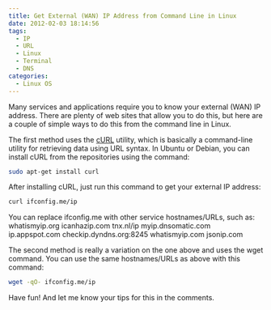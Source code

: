 ```yaml
---
title: Get External (WAN) IP Address from Command Line in Linux
date: 2012-02-03 18:14:56
tags:
  - IP
  - URL
  - Linux
  - Terminal
  - DNS
categories:
  - Linux OS
---
```

Many services and applications require you to know your external (WAN) IP address. There are plenty of web sites that allow you to do this, but here are a couple of simple ways to do this from the command line in Linux.

The first method uses the [cURL](http://curl.haxx.se/ "cURL") utility, which is basically a command-line utility for retrieving data using URL syntax. In Ubuntu or Debian, you can install cURL from the repositories using the command:

```bash
sudo apt-get install curl
```

After installing cURL, just run this command to get your external IP address:

```bash
curl ifconfig.me/ip
```

You can replace ifconfig.me with other service hostnames/URLs, such as:
whatismyip.org
icanhazip.com
tnx.nl/ip
myip.dnsomatic.com
ip.appspot.com
checkip.dyndns.org:8245
whatismyip.com
jsonip.com

The second method is really a variation on the one above and uses the wget command. You can use the same hostnames/URLs as above with this command:

```bash
wget -qO- ifconfig.me/ip
```

Have fun! And let me know your tips for this in the comments.
